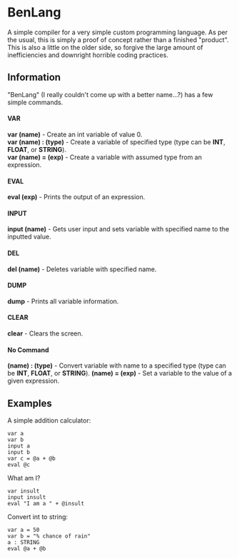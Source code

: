 # BenLang
A simple compiler for a very simple custom programming language. As per the usual, this is simply a proof of concept rather than a finished "product". This is also a little on the older side, so forgive the large amount of inefficiencies and downright horrible coding practices.

## Information
"BenLang" (I really couldn't come up with a better name...?) has a few simple commands.

#### VAR
**var (name)** - Create an int variable of value 0.<br/>
**var (name) : (type)** - Create a variable of specified type (type can be **INT**, **FLOAT**, or **STRING**).<br/>
**var (name) = (exp)** - Create a variable with assumed type from an expression.

#### EVAL
**eval (exp)** - Prints the output of an expression.

#### INPUT
**input (name)** - Gets user input and sets variable with specified name to the inputted value.

#### DEL
**del (name)** - Deletes variable with specified name.

#### DUMP
**dump** - Prints all variable information.

#### CLEAR
**clear** - Clears the screen.

#### No Command
**(name) : (type)** - Convert variable with name to a specified type (type can be **INT**, **FLOAT**, or **STRING**).
**(name) = (exp)** - Set a variable to the value of a given expression.

## Examples
A simple addition calculator:
```
var a
var b
input a
input b
var c = @a + @b
eval @c
```
What am I?
```
var insult
input insult
eval "I am a " + @insult
```
Convert int to string:
```
var a = 50
var b = "% chance of rain"
a : STRING
eval @a + @b
